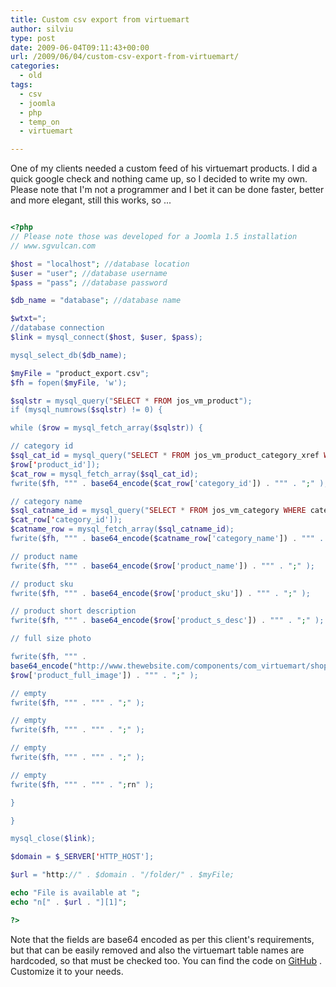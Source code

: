 ```yaml
---
title: Custom csv export from virtuemart
author: silviu
type: post
date: 2009-06-04T09:11:43+00:00
url: /2009/06/04/custom-csv-export-from-virtuemart/
categories:
  - old
tags:
  - csv
  - joomla
  - php
  - temp_on
  - virtuemart

---
```

One of my clients needed a custom feed of his virtuemart products. I did a quick google check and nothing came up, so I decided to write my own. Please note that I'm not a programmer and I bet it can be done faster, better and more elegant, still this works, so ...

```php

<?php
// Please note those was developed for a Joomla 1.5 installation
// www.sgvulcan.com

$host = "localhost"; //database location
$user = "user"; //database username
$pass = "pass"; //database password

$db_name = "database"; //database name

$wtxt=";
//database connection
$link = mysql_connect($host, $user, $pass);

mysql_select_db($db_name);

$myFile = "product_export.csv";
$fh = fopen($myFile, 'w');

$sqlstr = mysql_query("SELECT * FROM jos_vm_product");
if (mysql_numrows($sqlstr) != 0) {

while ($row = mysql_fetch_array($sqlstr)) {

// category id
$sql_cat_id = mysql_query("SELECT * FROM jos_vm_product_category_xref WHERE product_id = " .
$row['product_id']);
$cat_row = mysql_fetch_array($sql_cat_id);
fwrite($fh, """ . base64_encode($cat_row['category_id']) . """ . ";" );

// category name
$sql_catname_id = mysql_query("SELECT * FROM jos_vm_category WHERE category_id = " .
$cat_row['category_id']);
$catname_row = mysql_fetch_array($sql_catname_id);
fwrite($fh, """ . base64_encode($catname_row['category_name']) . """ . ";" );

// product name
fwrite($fh, """ . base64_encode($row['product_name']) . """ . ";" );

// product sku
fwrite($fh, """ . base64_encode($row['product_sku']) . """ . ";" );

// product short description
fwrite($fh, """ . base64_encode($row['product_s_desc']) . """ . ";" );

// full size photo

fwrite($fh, """ .
base64_encode("http://www.thewebsite.com/components/com_virtuemart/shop_image/product/" .
$row['product_full_image']) . """ . ";" );

// empty
fwrite($fh, """ . """ . ";" );

// empty
fwrite($fh, """ . """ . ";" );

// empty
fwrite($fh, """ . """ . ";" );

// empty
fwrite($fh, """ . """ . ";rn" );

}

}

mysql_close($link);

$domain = $_SERVER['HTTP_HOST'];

$url = "http://" . $domain . "/folder/" . $myFile;

echo "File is available at ";
echo "n[" . $url . "][1]";

?>

```

Note that the fields are base64 encoded as per this client's requirements, but that can be easily removed and also the virtuemart table names are hardcoded, so that must be checked too.
You can find the code on [GitHub][1] .
Customize it to your needs.

 [1]: https://github.com/filviu/custom_virtuemart_export